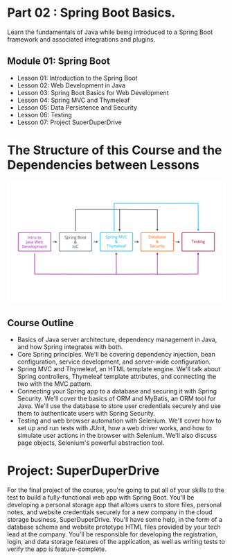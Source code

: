 # Part 02 : Spring Boot Basics.
Learn the fundamentals of Java while being introduced to a Spring Boot framework and associated integrations and plugins.

## Module 01:  Spring Boot
* Lesson 01: Introduction to the Spring Boot
* Lesson 02:  Web Development in Java
* Lesson 03: Spring Boot Basics for Web Development
* Lesson 04: Spring MVC and Thymeleaf
* Lesson 05: Data Persistence and Security
* Lesson 06: Testing
* Lesson 07: Project SuoerDuperDrive

# The Structure of this Course and the Dependencies between Lessons

![Course Structure](https://github.com/iamAkolab/udacity_javadev_nanodegree/blob/main/part2_spring_boot_basic/l0-30-course-outline.jpg)

## Course Outline
* Basics of Java server architecture, dependency management in Java, and how Spring integrates with both.
* Core Spring principles. We'll be covering dependency injection, bean configuration, service development, and server-wide configuration.
* Spring MVC and Thymeleaf, an HTML template engine. We'll talk about Spring controllers, Thymeleaf template attributes, and connecting the two with the MVC pattern.
* Connecting your Spring app to a database and securing it with Spring Security. We'll cover the basics of ORM and MyBatis, an ORM tool for Java. We'll use the database to store user credentials securely and use them to authenticate users with Spring Security.
* Testing and web browser automation with Selenium. We'll cover how to set up and run tests with JUnit, how a web driver works, and how to simulate user actions in the browser with Selenium. We'll also discuss page objects, Selenium's powerful abstraction tool.

# Project: SuperDuperDrive
For the final project of the course, you're going to put all of your skills to the test to build a fully-functional web app with Spring Boot. You'll be developing a personal storage app that allows users to store files, personal notes, and website credentials securely for a new company in the cloud storage business, SuperDuperDrive. You'll have some help, in the form of a database schema and website prototype HTML files provided by your tech lead at the company. You'll be responsible for developing the registration, login, and data storage features of the application, as well as writing tests to verify the app is feature-complete.
